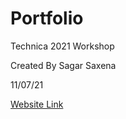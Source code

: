# Portfolio
Technica 2021 Workshop

Created By Sagar Saxena

11/07/21

[Website Link](https://sagardsaxena.github.io/Portfolio)
